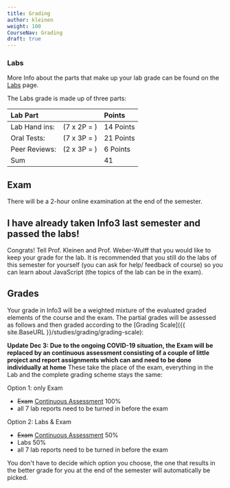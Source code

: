 ```yaml
---
title: Grading
author: kleinen
weight: 100
CourseNav: Grading
draft: true
---
```



### Labs
More Info about the parts that make up your lab grade can be found on the [Labs](labs) page.

The Labs grade is made up of three parts:

| Lab Part      |             | Points    |
|:--------------|:------------|:----------|
| Lab Hand ins: | (7 x 2P = ) | 14 Points |
| Oral Tests:   | (7 x 3P = ) | 21 Points |
| Peer Reviews: | (2 x 3P = ) | 6 Points  |
| Sum           |             | 41        |

## Exam

There will be a 2-hour online examination at the end of the semester.

## I have already taken Info3 last semester and passed the labs!

Congrats! Tell Prof. Kleinen and Prof. Weber-Wulff that you would like to keep your grade for the lab. It is recommended that you still do the labs of this semester for yourself (you can ask for help/ feedback of course) so you can learn about JavaScript (the topics of the lab can be in the exam).


## Grades

Your grade in Info3 will be a weighted mixture of the evaluated graded elements of the course and the exam. The partial grades will be assessed as follows and then graded according to the [Grading Scale]({{ site.BaseURL }}/studies/grading/grading-scale):

**Update Dec 3: Due to the ongoing COVID-19 situation, the Exam will be replaced
by an continuous assessment consisting of a couple of little project and report
assignments which can and need to be done individually at home** These take the
place of the exam, everything in the Lab and the complete grading scheme stays
the same:


Option 1: only Exam
* ~~Exam~~ [Continuous Assessment](./continuous_assessment) 100%
* all 7 lab reports need to be turned in before the exam

Option 2: Labs & Exam
* ~~Exam~~ [Continuous Assessment](./continuous_assessment) 50%
* Labs 50%
* all 7 lab reports need to be turned in before the exam

You don't have to decide which option you choose, the one that results in the better grade for you at the end of the
semester will automatically be picked.
